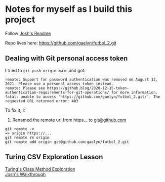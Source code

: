 # Notes for myself as I build this project

Follow [Josh's Readme](https://github.com/josh-works/futbol)

Repo lives here: https://github.com/gaelyn/futbol_2.git

## Dealing with Git personal access token

I tried to `git push origin main` and got:

```
remote: Support for password authentication was removed on August 13, 2021. Please use a personal access token instead.
remote: Please see https://github.blog/2020-12-15-token-authentication-requirements-for-git-operations/ for more information.
fatal: unable to access 'https://github.com/gaelyn/futbol_2.git/': The requested URL returned error: 403
```
To fix it, I:

1. Renamed the remote url from https... to git@github.com

```
git remote -v
=> origin https://...
git remote rm origin
git remote add origin git@github.com:gaelyn/futbol_2.git
```

## Turing CSV Exploration Lesson

[Turing's Class Method Exploration](https://backend.turing.edu/module1/lessons/class_methods)  
[Josh's Walkthrough](https://github.com/josh-works/futbol/tree/main/csv_exploration_lesson)
